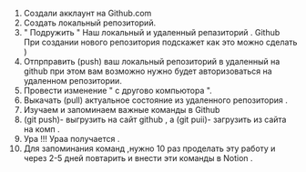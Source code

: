 1. Создали акклаунт на Github.com
2. Создать локальный репозиторий. 
3. " Подружить " Наш локальный и удаленный репазиторий . Github При создании нового репозитория подскажет как это можно сделать ) 
4. Отпрправить (push) ваш локальный репозиторий в удаленный на github  при этом вам возможно нужно будет авторизоваться на удаленном репозитории.
5. Провести изменение " с другово компьютора ". 
6. Выкачать (pull) актуальное состояние из удаленного репозитория .
7. Изучаем и запоминаем важные команды в Github  
8. (git push)- выгрузить на сайт github , а (git puii)- загрузить из сайта на комп .
9. Ура !!! Ураа получается .
10. Для запоминания команд ,нужно 10 раз проделать эту работу и через 2-5 дней повтарить и внести эти команды в Notion .
